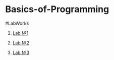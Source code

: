 # Basics-of-Programming

#LabWorks

1. [Lab №1](/task03_02_01ipynb)

2. [Lab №2]()

3. [Lab №3](/Lab3.ipynb)
